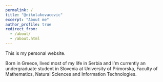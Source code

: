 ```yaml
---
permalink: /
title: "@nikolakovacevic"
excerpt: "About me"
author_profile: true
redirect_from: 
  - /about/
  - /about.html
---
```


This is my personal website.

Born in Greece, lived most of my life in Serbia and I'm currently an undergraduate student in Slovenia
at University of Primorska, Faculty of Mathematics, Natural Sciences and Information Technologies.

